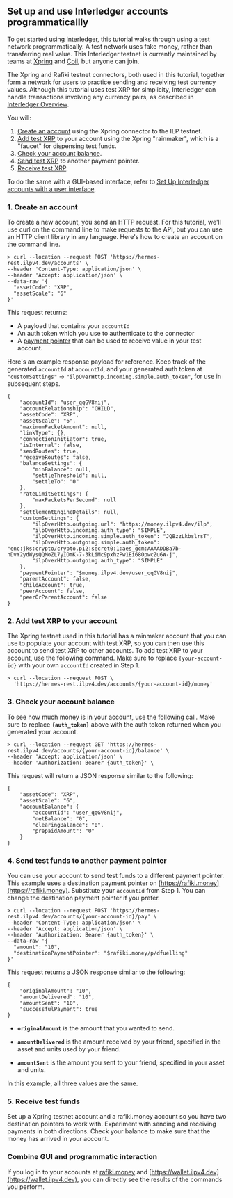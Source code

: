 ## Set up and use Interledger accounts programmaticallly

To get started using Interledger, this tutorial walks through using a test network programmatically. A test network uses fake money, rather than transferring real value. This Interledger testnet is currently maintained by teams at [Xpring](https://xpring.io/) and [Coil](https://coil.com/), but anyone can join.

The Xpring and Rafiki testnet connectors, both used in this tutorial, together form a network for users to practice sending and receiving test currency values. Although this tutorial uses test XRP for simplicity, Interledger can handle transactions involving any currency pairs, as described in [Interledger Overview](overview.html).

You will:

1. [Create an account](#1-create-an-account) using the Xpring connector to the ILP testnet.
2. [Add test XRP](#2-add-test-xrp-to-your-account) to your account using the Xpring "rainmaker", which is a "faucet" for dispensing test funds.
3. [Check your account balance](#3-check-your-account-balance).
4. [Send test XRP](#4-send-test-xrp-to-another-payment-pointer) to another payment pointer.
5. [Receive test XRP](#5-receive-test-xrp).

To do the same with a GUI-based interface, refer to [Set Up Interledger accounts with a user interface](setup-wallets.html).

### 1. Create an account

To create a new account, you send an HTTP request. For this tutorial, we'll use curl on the command line to make requests to the API, but you can use an HTTP client library in any language. Here's how to create an account on the command line.

```
> curl --location --request POST 'https://hermes-rest.ilpv4.dev/accounts' \
--header 'Content-Type: application/json' \
--header 'Accept: application/json' \
--data-raw '{
  "assetCode": "XRP",
  "assetScale": "6"
}'
```

This request returns:
- A payload that contains your `accountId`
- An auth token which you use to authenticate to the connector
- A [payment pointer](https://paymentpointers.org/) that can be used to receive value in your test account.

Here's an example response payload for reference. Keep track of the generated `accountId` at `accountId`, and your generated auth token at `"customSettings"` -> `"ilpOverHttp.incoming.simple.auth_token"`, for use in subsequent steps.

```text
{
    "accountId": "user_qqGV8nij",
    "accountRelationship": "CHILD",
    "assetCode": "XRP",
    "assetScale": "6",
    "maximumPacketAmount": null,
    "linkType": {},
    "connectionInitiator": true,
    "isInternal": false,
    "sendRoutes": true,
    "receiveRoutes": false,
    "balanceSettings": {
        "minBalance": null,
        "settleThreshold": null,
        "settleTo": "0"
    },
    "rateLimitSettings": {
        "maxPacketsPerSecond": null
    },
    "settlementEngineDetails": null,
    "customSettings": {
        "ilpOverHttp.outgoing.url": "https://money.ilpv4.dev/ilp",
        "ilpOverHttp.incoming.auth_type": "SIMPLE",
        "ilpOverHttp.incoming.simple.auth_token": "JQBzzLkbslrsT",
        "ilpOverHttp.outgoing.simple.auth_token": "enc:jks:crypto/crypto.p12:secret0:1:aes_gcm:AAAADDBa7b-nDvY2ydWysQQMoZL7yIOmK-7-3kLiMc9pxhzPw1Ei68OpwcZu6W-j",
        "ilpOverHttp.outgoing.auth_type": "SIMPLE"
    },
    "paymentPointer": "$money.ilpv4.dev/user_qqGV8nij",
    "parentAccount": false,
    "childAccount": true,
    "peerAccount": false,
    "peerOrParentAccount": false
}
```

### 2. Add test XRP to your account

The Xpring testnet used in this tutorial has a rainmaker account that you can use to populate your account with test XRP, so you can then use this account to send test XRP to other accounts. To add test XRP to your account, use the following command. Make sure to replace `{your-account-id}` with your own `accountId` created in Step 1.

```
> curl --location --request POST \
  'https://hermes-rest.ilpv4.dev/accounts/{your-account-id}/money'
```

### 3. Check your account balance

To see how much money is in your account, use the following call. Make sure to replace **`{auth_token}`** above with the auth token returned when you generated your account.

```
> curl --location --request GET 'https://hermes-rest.ilpv4.dev/accounts/{your-account-id}/balance' \
--header 'Accept: application/json' \
--header 'Authorization: Bearer {auth_token}' \
```

This request will return a JSON response similar to the following:

```text
{
    "assetCode": "XRP",
    "assetScale": "6",
    "accountBalance": {
        "accountId": "user_qqGV8nij",
        "netBalance": "0",
        "clearingBalance": "0",
        "prepaidAmount": "0"
    }
}
```

### 4. Send test funds to another payment pointer

You can use your account to send test funds to a different payment pointer. This example uses a destination payment pointer on [https://rafiki.money](https://rafiki.money). Substitute your `accountId` from Step 1. You can change the destination payment pointer if you prefer.

```
> curl --location --request POST 'https://hermes-rest.ilpv4.dev/accounts/{your-account-id}/pay' \
--header 'Content-Type: application/json' \
--header 'Accept: application/json' \
--header 'Authorization: Bearer {auth_token}' \
--data-raw '{
  "amount": "10",
  "destinationPaymentPointer": "$rafiki.money/p/dfuelling"
}'
```

This request returns a JSON response similar to the following:

```text
{
    "originalAmount": "10",
    "amountDelivered": "10",
    "amountSent": "10",
    "successfulPayment": true
}
```

- **`originalAmount`** is the amount that you wanted to send.

- **`amountDelivered`** is the amount received by your friend, specified in the asset and units used by your friend.

- **`amountSent`** is the amount you sent to your friend, specified in your asset and units.

In this example, all three values are the same.

### 5. Receive test funds

Set up a Xpring testnet account and a rafiki.money account so you have two destination pointers to work with. Experiment with sending and receiving payments in both directions. Check your balance to make sure that the money has arrived in your account.

### Combine GUI and programmatic interaction

If you log in to your accounts at [rafiki.money](https://rafiki.money) and [https://wallet.ilpv4.dev](https://wallet.ilpv4.dev), you can directly see the results of the commands you perform.
